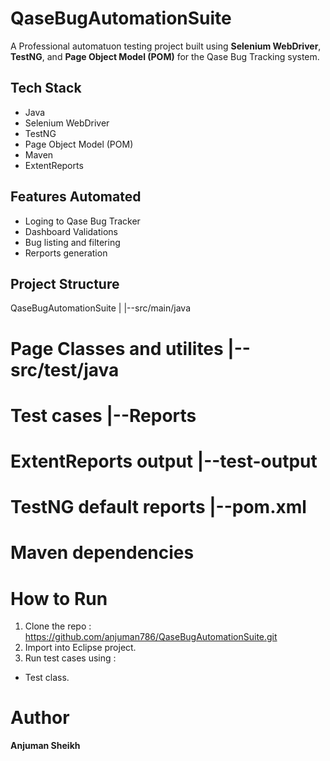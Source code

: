 # QaseBugAutomationSuite 
A Professional automatuon testing project built using **Selenium WebDriver**, **TestNG**, and **Page Object Model (POM)** for the Qase Bug Tracking system.
## Tech Stack 
- Java
- Selenium WebDriver
- TestNG
- Page Object Model (POM)
- Maven
- ExtentReports
## Features Automated
- Loging to Qase Bug Tracker
- Dashboard Validations
- Bug listing and filtering
- Rerports generation
## Project Structure 
QaseBugAutomationSuite | |--src/main/java 
# Page Classes and utilites |--src/test/java 
# Test cases |--Reports 
# ExtentReports output |--test-output 
# TestNG default reports |--pom.xml
# Maven dependencies 
# How to Run
1. Clone the repo : https://github.com/anjuman786/QaseBugAutomationSuite.git
2. Import into Eclipse project.
3. Run test cases using :
- Test class.
# Author 
**Anjuman Sheikh**
